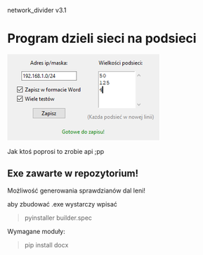 network_divider v3.1

# Program dzieli sieci na podsieci

![Screenshot](image.png)

Jak ktoś poprosi to zrobie api ;pp

## Exe zawarte w repozytorium!

Możliwość generowania sprawdzianów dal leni!

aby zbudować .exe wystarczy wpisać 

> pyinstaller builder.spec

Wymagane moduły:

> pip install docx
